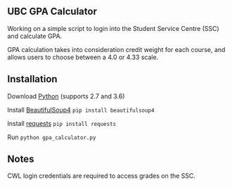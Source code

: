 ## UBC GPA Calculator

Working on a simple script to login into the Student Service Centre (SSC) and calculate GPA. 

GPA calculation takes into consideration credit weight for each course, and allows users to choose between a 4.0 or 4.33 scale.

## Installation

Download [Python](https://www.python.org/downloads/) (supports 2.7 and 3.6)

Install [BeautifulSoup4](https://www.crummy.com/software/BeautifulSoup/bs4/doc/) `pip install beautifulsoup4`

Install [requests](https://github.com/requests/requests) `pip install requests`

Run `python gpa_calculator.py`

## Notes

CWL login credentials are required to access grades on the SSC.
